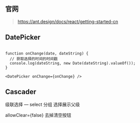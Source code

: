## 官网

> https://ant.design/docs/react/getting-started-cn

## DatePicker

```

function onChange(date, dateString) {
  // 获取选择的时间的时间戳 
  console.log(dateString, new Date(dateString).valueOf());
}

<DatePicker onChange={onChange} />
```


## Cascader

级联选择 — select 分组 选择展示父级

allowClear={false} 去掉清空按钮